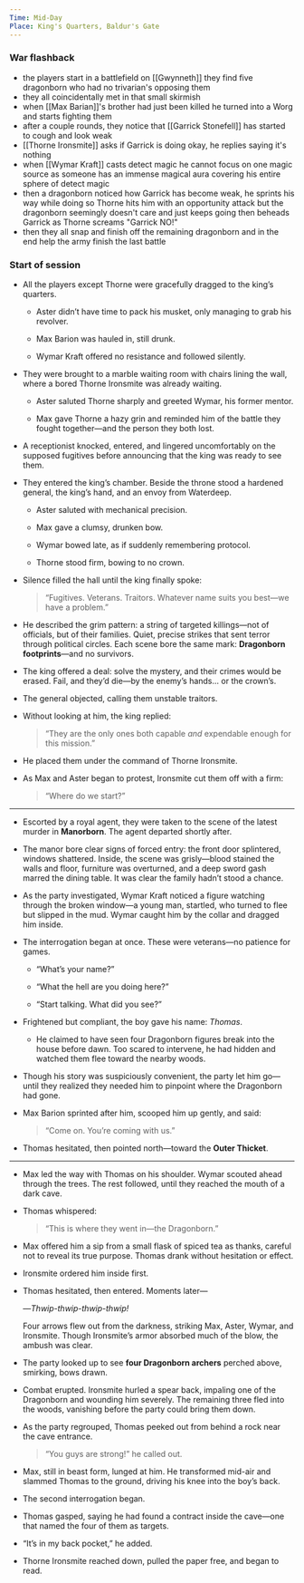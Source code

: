 ```yaml
---
Time: Mid-Day
Place: King's Quarters, Baldur's Gate
---
```


### War flashback
- the players start in a battlefield on [[Gwynneth]] they find five dragonborn who had no trivarian's opposing them
- they all coincidentally met in that small skirmish
- when [[Max Barian]]'s brother had just been killed he turned into a Worg and starts fighting them
- after a couple rounds, they notice that [[Garrick Stonefell]] has started to cough and look weak
- [[Thorne Ironsmite]] asks if Garrick is doing okay, he replies saying it's nothing
- when [[Wymar Kraft]] casts detect magic he cannot focus on one magic source as someone has an immense magical aura covering his entire sphere of detect magic
- then a dragonborn noticed how Garrick has become weak, he sprints his way while doing so Thorne hits him with an opportunity attack but the dragonborn seemingly doesn't care and just keeps going then beheads Garrick as Thorne screams "Garrick NO!"
- then they all snap and finish off the remaining dragonborn and in the end help the army finish the last battle

### Start of session
- All the players except Thorne were gracefully dragged to the king’s quarters.
    
    - Aster didn’t have time to pack his musket, only managing to grab his revolver.
        
    - Max Barion was hauled in, still drunk.
        
    - Wymar Kraft offered no resistance and followed silently.
        
    
- They were brought to a marble waiting room with chairs lining the wall, where a bored Thorne Ironsmite was already waiting.
    
    - Aster saluted Thorne sharply and greeted Wymar, his former mentor.
        
    - Max gave Thorne a hazy grin and reminded him of the battle they fought together—and the person they both lost.
        
    
- A receptionist knocked, entered, and lingered uncomfortably on the supposed fugitives before announcing that the king was ready to see them.
    
- They entered the king’s chamber. Beside the throne stood a hardened general, the king’s hand, and an envoy from Waterdeep.
    
    - Aster saluted with mechanical precision.
        
    - Max gave a clumsy, drunken bow.
        
    - Wymar bowed late, as if suddenly remembering protocol.
        
    - Thorne stood firm, bowing to no crown.
        
    
- Silence filled the hall until the king finally spoke:
    
    > “Fugitives. Veterans. Traitors. Whatever name suits you best—we have a problem.”
    
- He described the grim pattern: a string of targeted killings—not of officials, but of their families. Quiet, precise strikes that sent terror through political circles. Each scene bore the same mark: **Dragonborn footprints**—and no survivors.
    
- The king offered a deal: solve the mystery, and their crimes would be erased. Fail, and they’d die—by the enemy’s hands… or the crown’s.
    
- The general objected, calling them unstable traitors.
    
- Without looking at him, the king replied:
    
    > “They are the only ones both capable _and_ expendable enough for this mission.”
    
- He placed them under the command of Thorne Ironsmite.
    
- As Max and Aster began to protest, Ironsmite cut them off with a firm:
    
    > “Where do we start?”
    

---

- Escorted by a royal agent, they were taken to the scene of the latest murder in **Manorborn**. The agent departed shortly after.
    
- The manor bore clear signs of forced entry: the front door splintered, windows shattered. Inside, the scene was grisly—blood stained the walls and floor, furniture was overturned, and a deep sword gash marred the dining table. It was clear the family hadn’t stood a chance.
    
- As the party investigated, Wymar Kraft noticed a figure watching through the broken window—a young man, startled, who turned to flee but slipped in the mud. Wymar caught him by the collar and dragged him inside.
    
- The interrogation began at once. These were veterans—no patience for games.
    
    - “What’s your name?”
        
    - “What the hell are you doing here?”
        
    - “Start talking. What did you see?”
        
    
- Frightened but compliant, the boy gave his name: _Thomas_.
    
    - He claimed to have seen four Dragonborn figures break into the house before dawn. Too scared to intervene, he had hidden and watched them flee toward the nearby woods.
        
    
- Though his story was suspiciously convenient, the party let him go—until they realized they needed him to pinpoint where the Dragonborn had gone.
    
- Max Barion sprinted after him, scooped him up gently, and said:
    
    > “Come on. You’re coming with us.”
    
- Thomas hesitated, then pointed north—toward the **Outer Thicket**.
    

---

- Max led the way with Thomas on his shoulder. Wymar scouted ahead through the trees. The rest followed, until they reached the mouth of a dark cave.
    
- Thomas whispered:
    
    > “This is where they went in—the Dragonborn.”
    
- Max offered him a sip from a small flask of spiced tea as thanks, careful not to reveal its true purpose. Thomas drank without hesitation or effect.
    
- Ironsmite ordered him inside first.
    
- Thomas hesitated, then entered. Moments later—
    
    —_Thwip-thwip-thwip-thwip!_
    
    Four arrows flew out from the darkness, striking Max, Aster, Wymar, and Ironsmite. Though Ironsmite’s armor absorbed much of the blow, the ambush was clear.
    
- The party looked up to see **four Dragonborn archers** perched above, smirking, bows drawn.
    
- Combat erupted. Ironsmite hurled a spear back, impaling one of the Dragonborn and wounding him severely. The remaining three fled into the woods, vanishing before the party could bring them down.
    
- As the party regrouped, Thomas peeked out from behind a rock near the cave entrance.
    
    > “You guys are strong!” he called out.
    
- Max, still in beast form, lunged at him. He transformed mid-air and slammed Thomas to the ground, driving his knee into the boy’s back.
    
- The second interrogation began.
    
- Thomas gasped, saying he had found a contract inside the cave—one that named the four of them as targets.
    
- “It’s in my back pocket,” he added.
    
- Thorne Ironsmite reached down, pulled the paper free, and began to read.